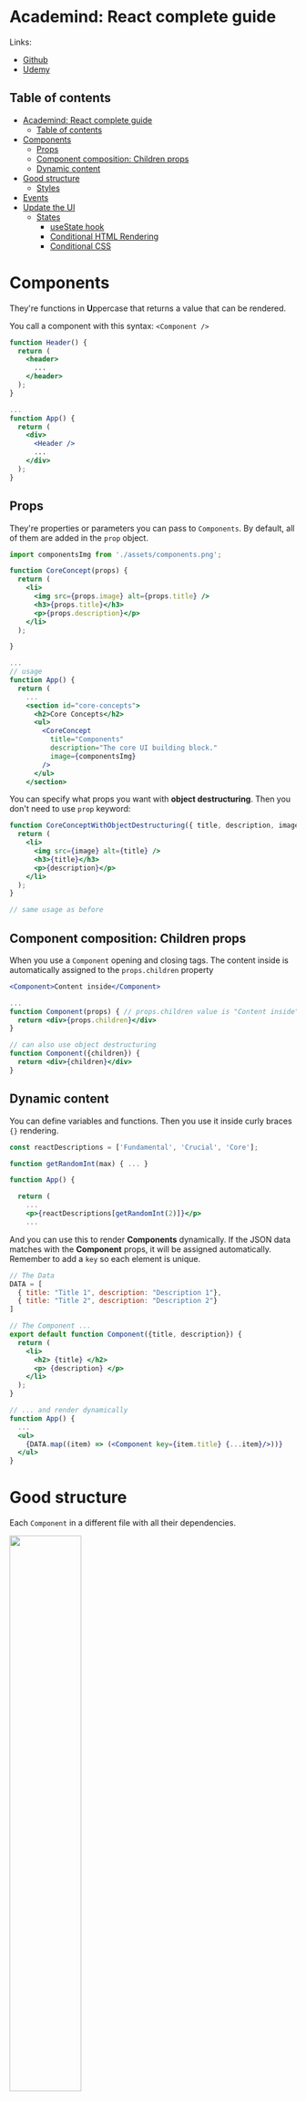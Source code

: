 # Academind: React complete guide

Links:
- [Github](https://github.com/academind/react-complete-guide-course-resources/tree/main/attachments/03%20React%20Essentials)
- [Udemy](https://nside.udemy.com/course/react-the-complete-guide-incl-redux/learn/lecture/39648990#overview) 

## Table of contents 
- [Academind: React complete guide](#academind-react-complete-guide)
  - [Table of contents](#table-of-contents)
- [Components](#components)
  - [Props](#props)
  - [Component composition: Children props](#component-composition-children-props)
  - [Dynamic content](#dynamic-content)
- [Good structure](#good-structure)
  - [Styles](#styles)
- [Events](#events)
- [Update the UI](#update-the-ui)
  - [States](#states)
    - [useState hook](#usestate-hook)
    - [Conditional HTML Rendering](#conditional-html-rendering)
    - [Conditional CSS](#conditional-css)


# Components

They're functions in **U**ppercase that returns a value that can be rendered.

You call a component with this syntax: `<Component />`

```jsx
function Header() {
  return (
    <header>
      ...
    </header>
  );
}

...
function App() {
  return (
    <div>
      <Header />
      ...
    </div>
  );
}
```

## Props

They're properties or parameters you can pass to `Components`. By default, all of them are added in the `prop` object.
 
```jsx
import componentsImg from './assets/components.png';

function CoreConcept(props) {
  return (
    <li>
      <img src={props.image} alt={props.title} />
      <h3>{props.title}</h3>
      <p>{props.description}</p>
    </li>
  );

}

...
// usage
function App() {
  return (
    ...
    <section id="core-concepts">
      <h2>Core Concepts</h2>
      <ul>
        <CoreConcept 
          title="Components"
          description="The core UI building block."
          image={componentsImg}            
        />
      </ul>
    </section>
```

You can specify what props you want with **object destructuring**. Then you don't need to use `prop` keyword:

```jsx
function CoreConceptWithObjectDestructuring({ title, description, image }) {
  return (
    <li>
      <img src={image} alt={title} />
      <h3>{title}</h3>
      <p>{description}</p>
    </li>
  );
}

// same usage as before
```

## Component composition: Children props

When you use a `Component` opening and closing tags. The content inside is automatically assigned to the `props.children` property

```jsx
<Component>Content inside</Component>

...
function Component(props) { // props.children value is "Content inside"
  return <div>{props.children}</div>
}

// can also use object destructuring
function Component({children}) {
  return <div>{children}</div>
}
```

## Dynamic content

You can define variables and functions. Then you use it inside curly braces `{}` rendering.

```jsx
const reactDescriptions = ['Fundamental', 'Crucial', 'Core'];

function getRandomInt(max) { ... }

function App() {

  return (
    ...
    <p>{reactDescriptions[getRandomInt(2)]}</p>
    ...
```

And you can use this to render **Components** dynamically. If the JSON data matches with the **Component** props, it will be assigned automatically.
Remember to add a `key` so each element is unique.
```jsx
// The Data
DATA = [
  { title: "Title 1", description: "Description 1"},
  { title: "Title 2", description: "Description 2"}
]

// The Component ...
export default function Component({title, description}) {
  return (
    <li>
      <h2> {title} </h2>
      <p> {description} </p>
    </li>
  );
}

// ... and render dynamically
function App() {
  ...
  <ul>
    {DATA.map((item) => (<Component key={item.title} {...item}/>))}
  </ul>
}


```
# Good structure

Each `Component` in a different file with all their dependencies.

<img src="image.png" width="50%">

- The URL of the `imports` depends on the location of the component
- The constructor must go with `export default`



```jsx
import reactImg from '../assets/react-core-concepts.png'; // ⬅️ Updated url

// ⬇️ All variables are functions that this Component needs
const reactDescriptions = ...

function getRandomInt(max) {...}
}

export default function Header() { // ⬅️ Now with `export default`
  const description = ...

  return (...);
}
```

## Styles

Each component has it's own style. It's placed next to it with the same name but css extension `Component.css`

Header.css:
```css
header {
  text-align: center;
  margin: 3rem 0;
}

header h1 {
  ...
```

And then in `Header.jsx` we import it
```jsx
import './Header.css';
...
```

# Events

Add **events** to any `Component` using the `onSomething` events. Those events need a function to trigger when the event happens.

```jsx
export default function Component() {
  function handleClick() { ... }
    
  return (
      <button onClick={handleClick}></button>    
  );
}
```

You can make this more dynamic by passing this function as prop argument with custom parameters:
- In `Parent` component:
  - Define the function `myFunction() {...}`
  - Instantiate the `Child` and pass as **prop** the function you defined `() => myFunction()`. Use anonymous function syntax.
- In `Child` component:
  - Expect the function `myFunction` as a **prop**
  - Assign the function to an **event** for any element, like `onClick`.

```jsx
// Parent component: App.jsx
function handleEvent(parameter) { console.log(parameter); }

function App() {
  function printSelection(selectedButton) {
    console.log("Selected button:", selectedButton);
  }

  return (
    ...
    <TabButton handleSelect={() => printSelection("components")}>Components</TabButton>
    <TabButton handleSelect={() => printSelection("jsx")}>JSX</TabButton>
  );
}

// Child component: TabButton.jsx
export default function TabButton({ handleSelect }) {
  return (
    ...
      <button onClick={handleSelect}>Button</button>
    ...
  );
}
```

# Update the UI

> [!CAUTION]
> Never use variables to update the UI! The initial value of the variable is going to be used to render the element. If a function changes the variable value **the UI is not going to be updated!** 

## States
We need to use Hooks. Those hooks:
- Always used in **Components**
- Use them in the top level of the **Component**

### useState hook

How to use `useState`:
1. Import it: `import { useState } from "react";`
2. Declare it in the top level of the **Component**: `const [state, setState] = useState("initialState");`
  - Accepts as argument an initial value: `useState(0)`, `useState('Hello')`
  - returns 2 elements, a variable and a function: 
    - `state`: Variable with current state
    - `setState`: Function to update the `state`
3. Use `setState` function
4. Render again the **Component** ➡️  ✅ This can be used to update the UI!

```jsx
import { useState } from "react"; // 

function App() {
  const [state, setState] = useState("Initial State");

  function appFunction(newState) {
    setSelectedTopic(newState);
  }
  return (
    ...
    <div>state</div>
    ...
    {/* Use `setState` directly in `onClick` event */}
    <button onClick={() => setState("New State")}> Update the state</button>
    {/* Pass `setState` to Component */}
    <Component componentFunction={() => setState("New State")}>
    {/* Pass a function that uses `setState` to Component */}
    <Component appFunction={() => appFunction("New State")}>
```

### Conditional HTML Rendering

You can use states to decide what to render; even if `state` is not defined.

This code will show a default view if `state` is not defined; and then will update the view when `setState` is used.

```jsx
function App() {
  const [state, setState] = useState();

  let content = <p>Default content</p>; 

  // if state is defined, update the content; otherwise keep default
  if (state) content = <p>{state} content</p>

  return (
    ...
    <div>{content}</div>
    ...
  )
}
```

### Conditional CSS

Can use the `state` in a **Component** to add or remove a class:
```jsx
export default function Component({ condition }) {
  return (
    <div className={condition ? "active" : undefined}>Some stuff</div>
  );

function App() {
  const [state, setState] = useState();

  return (
    ...
    <Component condition={(state === true)}/>
    ...
  )
}
```